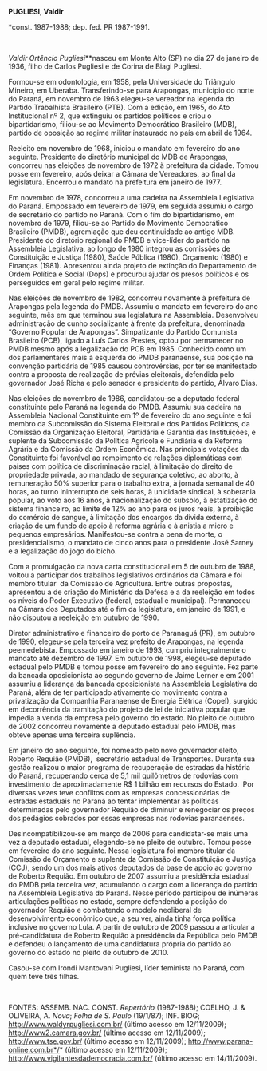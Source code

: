**PUGLIESI, Valdir**

\*const. 1987-1988; dep. fed. PR 1987-1991.

 

*Valdir Ortêncio Pugliesi***nasceu em Monte Alto (SP) no dia 27 de
janeiro de 1936, filho de Carlos Pugliesi e de Corina de Biagi Pugliesi.

Formou-se em odontologia, em 1958, pela Universidade do Triângulo
Mineiro, em Uberaba. Transferindo-se para Arapongas, município do norte
do Paraná, em novembro de 1963 elegeu-se vereador na legenda do Partido
Trabalhista Brasileiro (PTB). Com a edição, em 1965, do Ato
Institucional nº 2, que extinguiu os partidos políticos e criou o
bipartidarismo, filiou-se ao Movimento Democrático Brasileiro (MDB),
partido de oposição ao regime militar instaurado no país em abril de
1964.

Reeleito em novembro de 1968, iniciou o mandato em fevereiro do ano
seguinte. Presidente do diretório municipal do MDB de Arapongas,
concorreu nas eleições de novembro de 1972 à prefeitura da cidade. Tomou
posse em fevereiro, após deixar a Câmara de Vereadores, ao final da
legislatura. Encerrou o mandato na prefeitura em janeiro de 1977.

Em novembro de 1978, concorreu a uma cadeira na Assembleia Legislativa
do Paraná. Empossado em fevereiro de 1979, em seguida assumiu o cargo de
secretário do partido no Paraná. Com o fim do bipartidarismo, em
novembro de 1979, filiou-se ao Partido do Movimento Democrático
Brasileiro (PMDB), agremiação que deu continuidade ao antigo MDB.
Presidente do diretório regional do PMDB e vice-líder do partido na
Assembleia Legislativa, ao longo de 1980 integrou as comissões de
Constituição e Justiça (1980), Saúde Pública (1980), Orçamento (1980) e
Finanças (1981). Apresentou ainda projeto de extinção do Departamento de
Ordem Política e Social (Dops) e procurou ajudar os presos políticos e
os perseguidos em geral pelo regime militar.

Nas eleições de novembro de 1982, concorreu novamente à prefeitura de
Arapongas pela legenda do PMDB. Assumiu o mandato em fevereiro do ano
seguinte, mês em que terminou sua legislatura na Assembleia. Desenvolveu
administração de cunho socializante à frente da prefeitura, denominada
“Governo Popular de Arapongas”. Simpatizante do Partido Comunista
Brasileiro (PCB), ligado a Luís Carlos Prestes, optou por permanecer no
PMDB mesmo após a legalização do PCB em 1985. Conhecido como um dos
parlamentares mais à esquerda do PMDB paranaense, sua posição na
convenção partidária de 1985 causou controvérsias, por ter se
manifestado contra a proposta de realização de prévias eleitorais,
defendida pelo governador José Richa e pelo senador e presidente do
partido, Álvaro Dias.

Nas eleições de novembro de 1986, candidatou-se a deputado federal
constituinte pelo Paraná na legenda do PMDB. Assumiu sua cadeira na
Assembleia Nacional Constituinte em 1º de fevereiro do ano seguinte e
foi membro da Subcomissão do Sistema Eleitoral e dos Partidos Políticos,
da Comissão da Organização Eleitoral, Partidária e Garantia das
Instituições, e suplente da Subcomissão da Política Agrícola e Fundiária
e da Reforma Agrária e da Comissão da Ordem Econômica. Nas principais
votações da Constituinte foi favorável ao rompimento de relações
diplomáticas com países com política de discriminação racial, à
limitação do direito de propriedade privada, ao mandado de segurança
coletivo, ao aborto, à remuneração 50% superior para o trabalho extra, à
jornada semanal de 40 horas, ao turno ininterrupto de seis horas, à
unicidade sindical, à soberania popular, ao voto aos 16 anos, à
nacionalização do subsolo, à estatização do sistema financeiro, ao
limite de 12% ao ano para os juros reais, à proibição do comércio de
sangue, à limitação dos encargos da dívida externa, à criação de um
fundo de apoio à reforma agrária e à anistia a micro e pequenos
empresários. Manifestou-se contra a pena de morte, o presidencialismo, o
mandato de cinco anos para o presidente José Sarney e a legalização do
jogo do bicho.

Com a promulgação da nova carta constitucional em 5 de outubro de 1988,
voltou a participar dos trabalhos legislativos ordinários da Câmara e
foi membro titular  da Comissão de Agricultura. Entre outras propostas,
apresentou a de criação do Ministério da Defesa e a da reeleição em
todos os níveis do Poder Executivo (federal, estadual e municipal).
Permaneceu na Câmara dos Deputados até o fim da legislatura, em janeiro
de 1991, e não disputou a reeleição em outubro de 1990.

Diretor administrativo e financeiro do porto de Paranaguá (PR), em
outubro de 1990, elegeu-se pela terceira vez prefeito de Arapongas, na
legenda peemedebista. Empossado em janeiro de 1993, cumpriu
integralmente o mandato até dezembro de 1997. Em outubro de 1998,
elegeu-se deputado estadual pelo PMDB e tomou posse em fevereiro do ano
seguinte. Fez parte da bancada oposicionista ao segundo governo de Jaime
Lerner e em 2001 assumiu a liderança da bancada oposicionista na
Assembleia Legislativa do Paraná, além de ter participado ativamente do
movimento contra a privatização da Companhia Paranaense de Energia
Elétrica (Copel), surgido em decorrência da tramitação do projeto de lei
de iniciativa popular que impedia a venda da empresa pelo governo do
estado. No pleito de outubro de 2002 concorreu novamente a deputado
estadual pelo PMDB, mas obteve apenas uma terceira suplência.

Em janeiro do ano seguinte, foi nomeado pelo novo governador eleito,
Roberto Requião (PMDB),  secretário estadual de Transportes. Durante sua
gestão realizou o maior programa de recuperação de estradas da história
do Paraná, recuperando cerca de 5,1 mil quilômetros de rodovias com
investimento de aproximadamente R\$ 1 bilhão em recursos do Estado.  Por
diversas vezes teve conflitos com as empresas concessionárias de
estradas estaduais no Paraná ao tentar implementar as políticas
determinadas pelo governador Requião de diminuir e renegociar os preços
dos pedágios cobrados por essas empresas nas rodovias paranaenses.

Desincompatibilizou-se em março de 2006 para candidatar-se mais uma vez
a deputado estadual, elegendo-se no pleito de outubro. Tomou posse  em
fevereiro do ano seguinte. Nessa legislatura foi membro titular da
Comissão de Orçamento e suplente da Comissão de Constituição e Justiça
(CCJ), sendo um dos mais ativos deputados da base de apoio ao governo de
Roberto Requião. Em outubro de 2007 assumiu a presidência estadual do
PMDB pela terceira vez, acumulando o cargo com a liderança do partido na
Assembleia Legislativa do Paraná. Nesse período participou de inúmeras
articulações políticas no estado, sempre defendendo a posição do
governador Requião e combatendo o modelo neoliberal de desenvolvimento
econômico que, a seu ver, ainda tinha força política inclusive no
governo Lula. A partir de outubro de 2009 passou a articular a
pré-candidatura de Roberto Requião à presidência da República pelo PMDB
e defendeu o lançamento de uma candidatura própria do partido ao governo
do estado no pleito de outubro de 2010.

Casou-se com Irondi Mantovani Pugliesi, líder feminista no Paraná, com
quem teve três filhas.

 

FONTES: ASSEMB. NAC. CONST. *Repertório* (1987-1988); COELHO, J. &
OLIVEIRA, A. *Nova*; *Folha de S. Paulo* (19/1/87); INF. BIOG;
http://www.waldyrpugliesi.com.br/ (último acesso em 12/11/2009);
http://www2.camara.gov.br/ (último acesso em 12/11/2009);
http://www.tse.gov.br/ (último acesso em 12/11/2009);
http://www.parana-online.com.br*/* (último acesso em 12/11/2009);
http://www.vigilantesdademocracia.com.br/ (último acesso em 14/11/2009).

 
